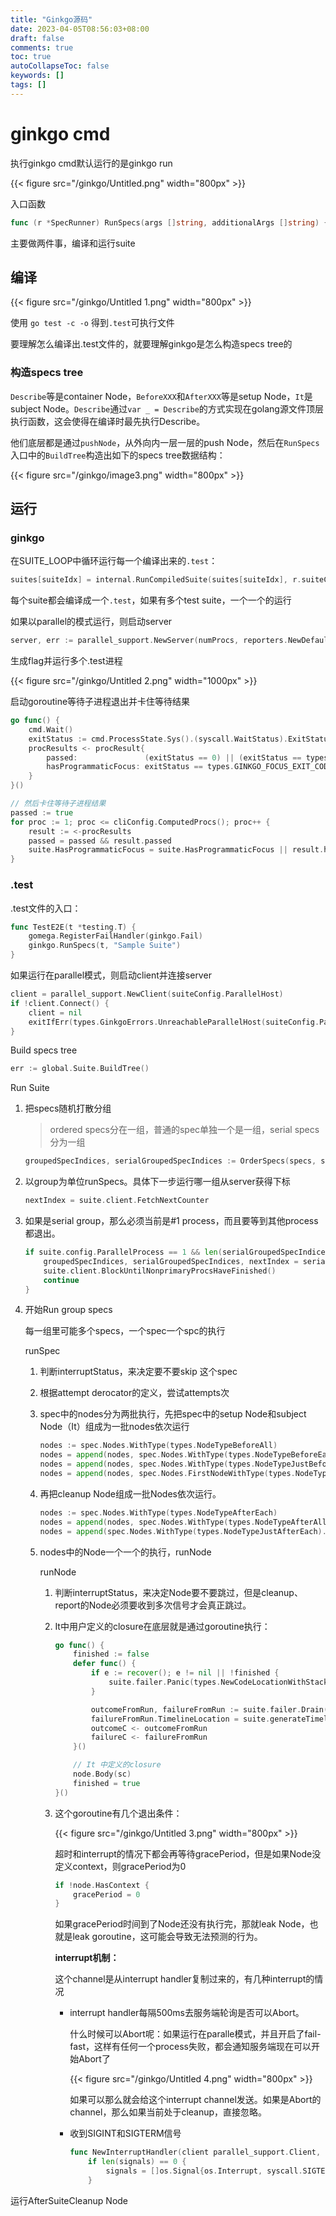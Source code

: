 ```yaml
---
title: "Ginkgo源码"
date: 2023-04-05T08:56:03+08:00
draft: false
comments: true
toc: true
autoCollapseToc: false
keywords: []
tags: []
---
```


# ginkgo cmd

执行ginkgo cmd默认运行的是ginkgo run

{{< figure src="/ginkgo/Untitled.png" width="800px" >}}

入口函数

```go
func (r *SpecRunner) RunSpecs(args []string, additionalArgs []string) {
```

主要做两件事，编译和运行suite

## 编译

{{< figure src="/ginkgo/Untitled 1.png" width="800px" >}}

使用 `go test -c -o` 得到`.test`可执行文件

要理解怎么编译出.test文件的，就要理解ginkgo是怎么构造specs tree的

### 构造specs tree

`Describe`等是container Node，`BeforeXXX`和`AfterXXX`等是setup Node，`It`是subject Node。`Describe`通过`var _ = Describe`的方式实现在golang源文件顶层执行函数，这会使得在编译时最先执行Describe。

他们底层都是通过`pushNode`，从外向内一层一层的push Node，然后在`RunSpecs`入口中的`BuildTree`构造出如下的specs tree数据结构：

{{< figure src="/ginkgo/image3.png" width="800px" >}}

## 运行

### ginkgo

在SUITE_LOOP中循环运行每一个编译出来的`.test`：

```go
suites[suiteIdx] = internal.RunCompiledSuite(suites[suiteIdx], r.suiteConfig, r.reporterConfig, r.cliConfig, r.goFlagsConfig, additionalArgs)
```

每个suite都会编译成一个`.test`，如果有多个test suite，一个一个的运行

如果以parallel的模式运行，则启动server

```go
server, err := parallel_support.NewServer(numProcs, reporters.NewDefaultReporter(reporterConfig, formatter.ColorableStdOut))
```

生成flag并运行多个.test进程

{{< figure src="/ginkgo/Untitled 2.png" width="1000px" >}}

启动goroutine等待子进程退出并卡住等待结果

```go
go func() {
	cmd.Wait()
	exitStatus := cmd.ProcessState.Sys().(syscall.WaitStatus).ExitStatus()
	procResults <- procResult{
		passed:               (exitStatus == 0) || (exitStatus == types.GINKGO_FOCUS_EXIT_CODE),
		hasProgrammaticFocus: exitStatus == types.GINKGO_FOCUS_EXIT_CODE,
	}
}()

// 然后卡住等待子进程结果
passed := true
for proc := 1; proc <= cliConfig.ComputedProcs(); proc++ {
	result := <-procResults
	passed = passed && result.passed
	suite.HasProgrammaticFocus = suite.HasProgrammaticFocus || result.hasProgrammaticFocus
}
```

### .test

.test文件的入口：

```go
func TestE2E(t *testing.T) {
	gomega.RegisterFailHandler(ginkgo.Fail)
	ginkgo.RunSpecs(t, "Sample Suite")
}
```

如果运行在parallel模式，则启动client并连接server

```go
client = parallel_support.NewClient(suiteConfig.ParallelHost)
if !client.Connect() {
	client = nil
	exitIfErr(types.GinkgoErrors.UnreachableParallelHost(suiteConfig.ParallelHost))
}
```

Build specs tree

```go
err := global.Suite.BuildTree()
```

Run Suite

1. 把specs随机打散分组
    
    > ordered specs分在一组，普通的spec单独一个是一组，serial specs分为一组
    > 
    
    ```go
    groupedSpecIndices, serialGroupedSpecIndices := OrderSpecs(specs, suite.config)
    ```
    
2. 以group为单位runSpecs。具体下一步运行哪一组从server获得下标
    
    ```go
    nextIndex = suite.client.FetchNextCounter
    ```
    
3. 如果是serial group，那么必须当前是#1 process，而且要等到其他process都退出。
    
    ```go
    if suite.config.ParallelProcess == 1 && len(serialGroupedSpecIndices) > 0 {
    	groupedSpecIndices, serialGroupedSpecIndices, nextIndex = serialGroupedSpecIndices, GroupedSpecIndices{}, MakeIncrementingIndexCounter()
    	suite.client.BlockUntilNonprimaryProcsHaveFinished()
    	continue
    }
    ```
    
4. 开始Run group specs
    
    每一组里可能多个specs，一个spec一个spc的执行
    
    runSpec
    
    1. 判断interruptStatus，来决定要不要skip 这个spec
    2. 根据attempt derocator的定义，尝试attempts次
    3. spec中的nodes分为两批执行，先把spec中的setup Node和subject Node（It）组成为一批nodes依次运行
        
        ```go
        nodes := spec.Nodes.WithType(types.NodeTypeBeforeAll)
        nodes = append(nodes, spec.Nodes.WithType(types.NodeTypeBeforeEach)...).SortedByAscendingNestingLevel()
        nodes = append(nodes, spec.Nodes.WithType(types.NodeTypeJustBeforeEach).SortedByAscendingNestingLevel()...)
        nodes = append(nodes, spec.Nodes.FirstNodeWithType(types.NodeTypeIt))
        ```
        
    4. 再把cleanup Node组成一批Nodes依次运行。
        
        ```go
        nodes := spec.Nodes.WithType(types.NodeTypeAfterEach)
        nodes = append(nodes, spec.Nodes.WithType(types.NodeTypeAfterAll)...).SortedByDescendingNestingLevel()
        nodes = append(spec.Nodes.WithType(types.NodeTypeJustAfterEach).SortedByDescendingNestingLevel(), nodes...)
        ```
        
    5. nodes中的Node一个一个的执行，runNode
        
        runNode
        
        1. 判断interruptStatus，来决定Node要不要跳过，但是cleanup、report的Node必须要收到多次信号才会真正跳过。
        2. It中用户定义的closure在底层就是通过goroutine执行：
            
            ```go
            go func() {
            	finished := false
            	defer func() {
            		if e := recover(); e != nil || !finished {
            			suite.failer.Panic(types.NewCodeLocationWithStackTrace(2), e)
            		}
            
            		outcomeFromRun, failureFromRun := suite.failer.Drain()
            		failureFromRun.TimelineLocation = suite.generateTimelineLocation()
            		outcomeC <- outcomeFromRun
            		failureC <- failureFromRun
            	}()
            
            	// It 中定义的closure
            	node.Body(sc)
            	finished = true
            }()
            ```
            
        3. 这个goroutine有几个退出条件：
            
            {{< figure src="/ginkgo/Untitled 3.png" width="800px" >}}
            
            超时和interrupt的情况下都会再等待gracePeriod，但是如果Node没定义context，则gracePeriod为0
            
            ```go
            if !node.HasContext {
            	gracePeriod = 0
            }
            ```
            
            如果gracePeriod时间到了Node还没有执行完，那就leak Node，也就是leak goroutine，这可能会导致无法预测的行为。
            
            **interrupt机制：**
            
            这个channel是从interrupt handler复制过来的，有几种interrupt的情况
            
            - interrupt handler每隔500ms去服务端轮询是否可以Abort。
                
                什么时候可以Abort呢：如果运行在paralle模式，并且开启了fail-fast，这样有任何一个process失败，都会通知服务端现在可以开始Abort了
                
                {{< figure src="/ginkgo/Untitled 4.png" width="800px" >}}
                
                如果可以那么就会给这个interrupt channel发送。如果是Abort的channel，那么如果当前处于cleanup，直接忽略。
                
            - 收到SIGINT和SIGTERM信号
                
                ```go
                func NewInterruptHandler(client parallel_support.Client, signals ...os.Signal) *InterruptHandler {
                	if len(signals) == 0 {
                		signals = []os.Signal{os.Interrupt, syscall.SIGTERM}
                	}
                ```
                

运行AfterSuiteCleanup Node
